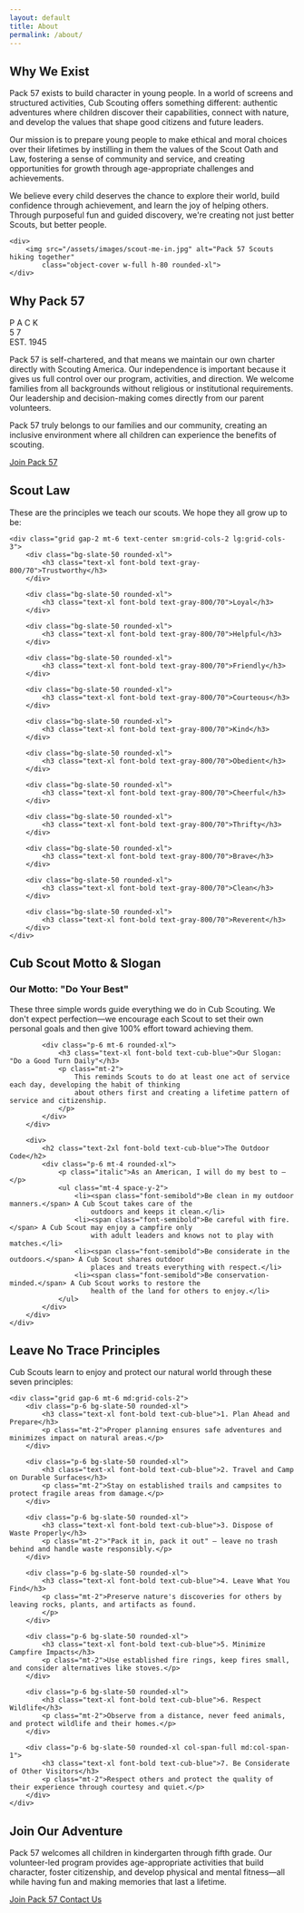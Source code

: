 ```yaml
---
layout: default
title: About
permalink: /about/
---
```

<div class="grid items-center gap-12 p-12 mt-10 bg-white md:grid-cols-2">
    <div>
        <h2 class="text-2xl font-bold text-cub-blue">Why We Exist</h2>
        <p class="mt-4 text-lg leading-7">
            Pack 57 exists to build character in young people. In a world of screens and structured activities, Cub
            Scouting offers something different: authentic adventures where children discover their capabilities,
            connect with nature, and develop the values that shape good citizens and future leaders.
        </p>
        <p class="mt-4 text-lg leading-7">
            Our mission is to prepare young people to make ethical and moral choices over their lifetimes by instilling
            in them the values of the Scout Oath and Law, fostering a sense of community and service, and creating
            opportunities for growth through age-appropriate challenges and achievements.
        </p>
        <p class="mt-4 text-lg leading-7">
            We believe every child deserves the chance to explore their world, build confidence through achievement, and
            learn the joy of helping others. Through purposeful fun and guided discovery, we're creating not just better
            Scouts, but better people.
        </p>
    </div>

    <div>
        <img src="/assets/images/scout-me-in.jpg" alt="Pack 57 Scouts hiking together"
            class="object-cover w-full h-80 rounded-xl">
    </div>
</div>

<div class="max-w-4xl px-8 py-10 mx-auto mt-12 text-white shadow-lg rounded-3xl bg-scout-blue">
  <h2 class="m-0 text-3xl font-extrabold tracking-tight text-center text-cub-gold">
    Why Pack 57
  </h2>

  <div class="mt-6 space-y-4 text-base leading-7 md:text-lg md:leading-8">
  <div class="flex flex-wrap gap-5 md:flex-nowrap">
  <div class="min-w-[120px] mx-auto items-center flex-1">
  <div class="mx-auto size-[85px] text-cub-blue leading-none border-cub-blue bg-cub-gold border-2 flex items-center">
          <div class="flex flex-col items-center mx-auto">
            <div class="font-extrabold w-full text-[0.6rem] flex justify-between uppercase">
              <span class="tracking-[-0.1em] -ml-[0.6px]">P</span>
              <span>A</span>
              <span>C</span>
              <span>K</span>
            </div>
            <div class="font-extrabold w-full text-[2.1rem] flex justify-between text-white">
              <span class="-ml-[1.2px]">5</span>
              <span class="-mr-[1.3px]">7</span>
            </div>
            <div class="text-[0.6rem] pt-1 mt-1 font-medium uppercase  border-t-cub-blue border-t-2 flex justify-between">
              <span class="-ml-[0.7px]">EST.</span>
              <span class="-mr-[0.25px]">1945</span>
            </div>
          </div>
        </div>
        </div>
    <div>
    <p>
      Pack 57 is self-chartered, and that means we maintain our own charter directly with
      Scouting America. Our independence is important because it gives us full control over
      our program, activities, and direction. We welcome families from all backgrounds
      without religious or institutional requirements. Our leadership and decision-making
      comes directly from our parent volunteers.
    </p>
    <p class="mt-4">
      Pack 57 truly belongs to our families and our community, creating an inclusive
      environment where all children can experience the benefits of scouting.
    </p>
    </div>
    </div>

  </div>
      <div class="flex">
        <a href="/join"
            class="px-6 py-3 mx-auto mt-5 font-bold transition bg-yellow-400 rounded-xl text-cub-blue hover:bg-yellow-300">
            Join Pack 57
        </a>
    </div>
</div>
<div class="mt-16">
    <h2 class="text-2xl font-bold text-cub-blue">Scout Law</h2>
    <p class="mt-4 text-lg">These are the principles we teach our scouts. We hope they all grow up to be:</p>

    <div class="grid gap-2 mt-6 text-center sm:grid-cols-2 lg:grid-cols-3">
        <div class="bg-slate-50 rounded-xl">
            <h3 class="text-xl font-bold text-gray-800/70">Trustworthy</h3>
        </div>

        <div class="bg-slate-50 rounded-xl">
            <h3 class="text-xl font-bold text-gray-800/70">Loyal</h3>
        </div>

        <div class="bg-slate-50 rounded-xl">
            <h3 class="text-xl font-bold text-gray-800/70">Helpful</h3>
        </div>

        <div class="bg-slate-50 rounded-xl">
            <h3 class="text-xl font-bold text-gray-800/70">Friendly</h3>
        </div>

        <div class="bg-slate-50 rounded-xl">
            <h3 class="text-xl font-bold text-gray-800/70">Courteous</h3>
        </div>

        <div class="bg-slate-50 rounded-xl">
            <h3 class="text-xl font-bold text-gray-800/70">Kind</h3>
        </div>

        <div class="bg-slate-50 rounded-xl">
            <h3 class="text-xl font-bold text-gray-800/70">Obedient</h3>
        </div>

        <div class="bg-slate-50 rounded-xl">
            <h3 class="text-xl font-bold text-gray-800/70">Cheerful</h3>
        </div>

        <div class="bg-slate-50 rounded-xl">
            <h3 class="text-xl font-bold text-gray-800/70">Thrifty</h3>
        </div>

        <div class="bg-slate-50 rounded-xl">
            <h3 class="text-xl font-bold text-gray-800/70">Brave</h3>
        </div>

        <div class="bg-slate-50 rounded-xl">
            <h3 class="text-xl font-bold text-gray-800/70">Clean</h3>
        </div>

        <div class="bg-slate-50 rounded-xl">
            <h3 class="text-xl font-bold text-gray-800/70">Reverent</h3>
        </div>
    </div>
</div>

<div class="mt-16">
    <div class="grid gap-12 px-8 bg-white md:grid-cols-2">
        <div>
            <h2 class="text-2xl font-bold text-cub-blue">Cub Scout Motto & Slogan</h2>
            <div class="p-6 mt-4 rounded-xl">
                <h3 class="text-xl font-bold text-cub-gold">Our Motto: "Do Your Best"</h3>
                <p class="mt-2">
                    These three simple words guide everything we do in Cub Scouting. We don't expect perfection—we
                    encourage each Scout to set their own personal goals and then give 100% effort toward achieving
                    them.
                </p>
            </div>

            <div class="p-6 mt-6 rounded-xl">
                <h3 class="text-xl font-bold text-cub-blue">Our Slogan: "Do a Good Turn Daily"</h3>
                <p class="mt-2">
                    This reminds Scouts to do at least one act of service each day, developing the habit of thinking
                    about others first and creating a lifetime pattern of service and citizenship.
                </p>
            </div>
        </div>

        <div>
            <h2 class="text-2xl font-bold text-cub-blue">The Outdoor Code</h2>
            <div class="p-6 mt-4 rounded-xl">
                <p class="italic">As an American, I will do my best to —</p>
                <ul class="mt-4 space-y-2">
                    <li><span class="font-semibold">Be clean in my outdoor manners.</span> A Cub Scout takes care of the
                        outdoors and keeps it clean.</li>
                    <li><span class="font-semibold">Be careful with fire.</span> A Cub Scout may enjoy a campfire only
                        with adult leaders and knows not to play with matches.</li>
                    <li><span class="font-semibold">Be considerate in the outdoors.</span> A Cub Scout shares outdoor
                        places and treats everything with respect.</li>
                    <li><span class="font-semibold">Be conservation-minded.</span> A Cub Scout works to restore the
                        health of the land for others to enjoy.</li>
                </ul>
            </div>
        </div>
    </div>
</div>

<div class="mt-16">
    <h2 class="text-2xl font-bold text-cub-blue">Leave No Trace Principles</h2>
    <p class="mt-4 text-lg">
        Cub Scouts learn to enjoy and protect our natural world through these seven principles:
    </p>

    <div class="grid gap-6 mt-6 md:grid-cols-2">
        <div class="p-6 bg-slate-50 rounded-xl">
            <h3 class="text-xl font-bold text-cub-blue">1. Plan Ahead and Prepare</h3>
            <p class="mt-2">Proper planning ensures safe adventures and minimizes impact on natural areas.</p>
        </div>

        <div class="p-6 bg-slate-50 rounded-xl">
            <h3 class="text-xl font-bold text-cub-blue">2. Travel and Camp on Durable Surfaces</h3>
            <p class="mt-2">Stay on established trails and campsites to protect fragile areas from damage.</p>
        </div>

        <div class="p-6 bg-slate-50 rounded-xl">
            <h3 class="text-xl font-bold text-cub-blue">3. Dispose of Waste Properly</h3>
            <p class="mt-2">"Pack it in, pack it out" — leave no trash behind and handle waste responsibly.</p>
        </div>

        <div class="p-6 bg-slate-50 rounded-xl">
            <h3 class="text-xl font-bold text-cub-blue">4. Leave What You Find</h3>
            <p class="mt-2">Preserve nature's discoveries for others by leaving rocks, plants, and artifacts as found.
            </p>
        </div>

        <div class="p-6 bg-slate-50 rounded-xl">
            <h3 class="text-xl font-bold text-cub-blue">5. Minimize Campfire Impacts</h3>
            <p class="mt-2">Use established fire rings, keep fires small, and consider alternatives like stoves.</p>
        </div>

        <div class="p-6 bg-slate-50 rounded-xl">
            <h3 class="text-xl font-bold text-cub-blue">6. Respect Wildlife</h3>
            <p class="mt-2">Observe from a distance, never feed animals, and protect wildlife and their homes.</p>
        </div>

        <div class="p-6 bg-slate-50 rounded-xl col-span-full md:col-span-1">
            <h3 class="text-xl font-bold text-cub-blue">7. Be Considerate of Other Visitors</h3>
            <p class="mt-2">Respect others and protect the quality of their experience through courtesy and quiet.</p>
        </div>
    </div>
</div>

<div class="px-16 py-4 pt-8 mt-16 bg-white">
    <h2 class="text-2xl font-bold text-cub-blue">Join Our Adventure</h2>
    <p class="mt-4 text-lg leading-7">
        Pack 57 welcomes all children in kindergarten through fifth grade. Our volunteer-led program provides
        age-appropriate activities that build character, foster citizenship, and develop physical and mental fitness—all
        while having fun and making memories that last a lifetime.
    </p>
    <div class="mt-6">
        <a href="/join"
            class="inline-flex items-center px-6 py-3 font-bold transition bg-yellow-400 rounded-xl text-cub-blue hover:bg-yellow-300">
            Join Pack 57
        </a>
        <a href="/contact"
            class="inline-flex items-center px-6 py-3 ml-4 font-bold text-white transition rounded-xl bg-slate-900 hover:bg-slate-800">
            Contact Us
        </a>
    </div>
</div>
